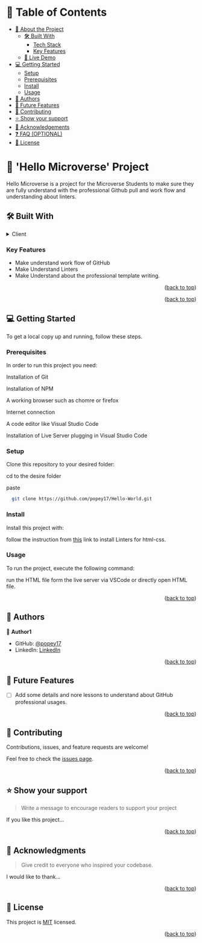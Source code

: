 <!-- TABLE OF CONTENTS -->

# 📗 Table of Contents

- [📖 About the Project](#about-project)
  - [🛠 Built With](#built-with)
    - [Tech Stack](#tech-stack)
    - [Key Features](#key-features)
  - [🚀 Live Demo](#live-demo)
- [💻 Getting Started](#getting-started)
  - [Setup](#setup)
  - [Prerequisites](#prerequisites)
  - [Install](#install)
  - [Usage](#usage)
- [👥 Authors](#authors)
- [🔭 Future Features](#future-features)
- [🤝 Contributing](#contributing)
- [⭐️ Show your support](#support)
- [🙏 Acknowledgements](#acknowledgements)
- [❓ FAQ (OPTIONAL)](#faq)
- [📝 License](#license)

<!-- PROJECT DESCRIPTION -->

# 📖 'Hello Microverse' Project <a name="about-project"></a>

Hello Microverse is a project for the Microverse Students to make sure they are fully understand with the professional Github pull and work flow and understanding about linters.

## 🛠 Built With <a name="built-with"></a>

<details>
  <summary>Client</summary>
  <ul>
    <li><a href="">HTML</a></li>
    <li><a href="">CSS</a></li>
  </ul>
</details>


### Key Features <a name="key-features"></a>

- Make understand work flow of GitHub
- Make Understand Linters
- Make Understand about the professional template writing.

<p align="right">(<a href="#readme-top">back to top</a>)</p>

<p align="right">(<a href="#readme-top">back to top</a>)</p>

<!-- GETTING STARTED -->

## 💻 Getting Started <a name="getting-started"></a>

To get a local copy up and running, follow these steps.

### Prerequisites

In order to run this project you need:

  Installation of Git

  Installation of NPM

  A working browser such as chomre or firefox

  Internet connection

  A code editor like Visual Studio Code

  Installation of Live Server plugging in Visual Studio Code

### Setup

Clone this repository to your desired folder:
 
  cd to the desire folder
  
  paste
```sh
  git clone https://github.com/popey17/Hello-World.git
```

### Install

Install this project with:

  follow the instruction from [this](https://github.com/microverseinc/linters-config/tree/master/html-css) link to install Linters for html-css.  

### Usage

To run the project, execute the following command:

  run the HTML file form the live server via VSCode or directly open HTML file.
  
<p align="right">(<a href="#readme-top">back to top</a>)</p>

<!-- AUTHORS -->

## 👥 Authors <a name="authors"></a>

👤 **Author1**

- GitHub: [@popey17](https://github.com/popey17)
- LinkedIn: [LinkedIn](https://www.linkedin.com/in/aung-myat-kyaw-3214a8220/)

<p align="right">(<a href="#readme-top">back to top</a>)</p>

<!-- FUTURE FEATURES -->

## 🔭 Future Features <a name="future-features"></a>

- [ ] Add some details and nore lessons to understand about GitHub professional usages.

<p align="right">(<a href="#readme-top">back to top</a>)</p>

<!-- CONTRIBUTING -->

## 🤝 Contributing <a name="contributing"></a>

Contributions, issues, and feature requests are welcome!

Feel free to check the [issues page](../../issues/).

<p align="right">(<a href="#readme-top">back to top</a>)</p>

<!-- SUPPORT -->

## ⭐️ Show your support <a name="support"></a>

> Write a message to encourage readers to support your project

If you like this project...

<p align="right">(<a href="#readme-top">back to top</a>)</p>

<!-- ACKNOWLEDGEMENTS -->

## 🙏 Acknowledgments <a name="acknowledgements"></a>

> Give credit to everyone who inspired your codebase.

I would like to thank...

<p align="right">(<a href="#readme-top">back to top</a>)</p>


<!-- LICENSE -->

## 📝 License <a name="license"></a>

This project is [MIT](./LICENSE) licensed.

<p align="right">(<a href="#readme-top">back to top</a>)</p>
